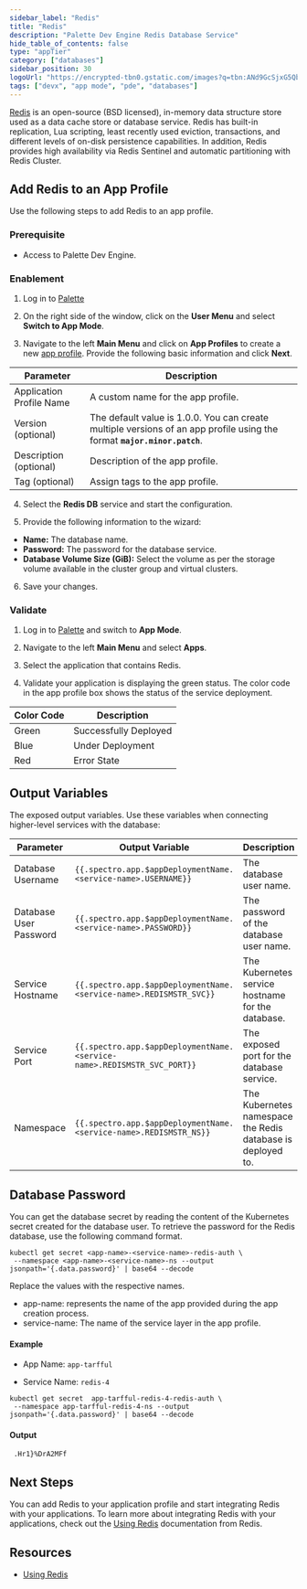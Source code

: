 ```yaml
---
sidebar_label: "Redis"
title: "Redis"
description: "Palette Dev Engine Redis Database Service"
hide_table_of_contents: false
type: "appTier"
category: ["databases"]
sidebar_position: 30
logoUrl: "https://encrypted-tbn0.gstatic.com/images?q=tbn:ANd9GcSjxG5Qb38rX39m1M2p1W4t8H70OKpRY2breg&usqp=CAU"
tags: ["devx", "app mode", "pde", "databases"]
---
```


[Redis](https://redis.io/docs/about/) is an open-source (BSD licensed), in-memory data structure store used as a data
cache store or database service. Redis has built-in replication, Lua scripting, least recently used eviction,
transactions, and different levels of on-disk persistence capabilities. In addition, Redis provides high availability
via Redis Sentinel and automatic partitioning with Redis Cluster.

## Add Redis to an App Profile

Use the following steps to add Redis to an app profile.

### Prerequisite

- Access to Palette Dev Engine.

### Enablement

1. Log in to [Palette](https://console.spectrocloud.com)

2. On the right side of the window, click on the **User Menu** and select **Switch to App Mode**.

3. Navigate to the left **Main Menu** and click on **App Profiles** to create a new
   [app profile](../../../profiles/app-profiles/create-app-profiles/create-app-profiles.md). Provide the following basic
   information and click **Next**.

| Parameter                | Description                                                                                                              |
| ------------------------ | ------------------------------------------------------------------------------------------------------------------------ |
| Application Profile Name | A custom name for the app profile.                                                                                       |
| Version (optional)       | The default value is 1.0.0. You can create multiple versions of an app profile using the format **`major.minor.patch`**. |
| Description (optional)   | Description of the app profile.                                                                                          |
| Tag (optional)           | Assign tags to the app profile.                                                                                          |

4. Select the **Redis DB** service and start the configuration.

5. Provide the following information to the wizard:

- **Name:** The database name.
- **Password:** The password for the database service.
- **Database Volume Size (GiB):** Select the volume as per the storage volume available in the cluster group and virtual
  clusters.

6. Save your changes.

### Validate

1. Log in to [Palette](https://console.spectrocloud.com) and switch to **App Mode**.

2. Navigate to the left **Main Menu** and select **Apps**.

3. Select the application that contains Redis.

4. Validate your application is displaying the green status. The color code in the app profile box shows the status of
   the service deployment.

| **Color Code** | **Description**       |
| -------------- | --------------------- |
| Green          | Successfully Deployed |
| Blue           | Under Deployment      |
| Red            | Error State           |

## Output Variables

The exposed output variables. Use these variables when connecting higher-level services with the database:

| Parameter              | Output Variable                                                         | Description                                                 |
| ---------------------- | ----------------------------------------------------------------------- | ----------------------------------------------------------- |
| Database Username      | `{{.spectro.app.$appDeploymentName.<service-name>.USERNAME}}`           | The database user name.                                     |
| Database User Password | `{{.spectro.app.$appDeploymentName.<service-name>.PASSWORD}}`           | The password of the database user name.                     |
| Service Hostname       | `{{.spectro.app.$appDeploymentName.<service-name>.REDISMSTR_SVC}}`      | The Kubernetes service hostname for the database.           |
| Service Port           | `{{.spectro.app.$appDeploymentName.<service-name>.REDISMSTR_SVC_PORT}}` | The exposed port for the database service.                  |
| Namespace              | `{{.spectro.app.$appDeploymentName.<service-name>.REDISMSTR_NS}}`       | The Kubernetes namespace the Redis database is deployed to. |

## Database Password

You can get the database secret by reading the content of the Kubernetes secret created for the database user. To
retrieve the password for the Redis database, use the following command format.

```shell
kubectl get secret <app-name>-<service-name>-redis-auth \
 --namespace <app-name>-<service-name>-ns --output jsonpath='{.data.password}' | base64 --decode
```

Replace the values with the respective names.

- app-name: represents the name of the app provided during the app creation process.
- service-name: The name of the service layer in the app profile.

#### Example

- App Name: `app-tarfful`

- Service Name: `redis-4`

```shell
kubectl get secret  app-tarfful-redis-4-redis-auth \
 --namespace app-tarfful-redis-4-ns --output jsonpath='{.data.password}' | base64 --decode
```

#### Output

```shell hideClipboard
 .Hr1}%DrA2MFf
```

## Next Steps

You can add Redis to your application profile and start integrating Redis with your applications. To learn more about
integrating Redis with your applications, check out the [Using Redis](https://redis.io/docs/manual/) documentation from
Redis.

## Resources

- [Using Redis](https://redis.io/docs/manual/)
